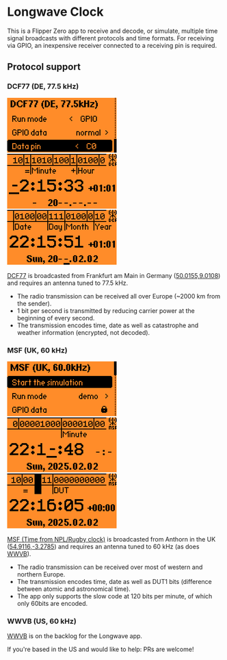 # Longwave Clock

This is a Flipper Zero app to receive and decode, or simulate, multiple time signal broadcasts with different protocols and time formats. For receiving via GPIO, an inexpensive receiver connected to a receiving pin is required.

## Protocol support

### DCF77 (DE, 77.5 kHz)

![](screenshots/v0.1/menu_dcf77.png) ![](screenshots/v0.1/dcf77_1.png) ![](screenshots/v0.1/dcf77_2.png)

[DCF77](https://en.wikipedia.org/wiki/DCF77) is broadcasted from Frankfurt am Main in Germany ([50.0155,9.0108](https://www.openstreetmap.org/?mlat=50.0155&mlon=9.0108#map=4/50.01/9.01)) and requires an antenna tuned to 77.5 kHz.

- The radio transmission can be received all over Europe (~2000 km from the sender).
- 1 bit per second is transmitted by reducing carrier power at the beginning of every second.
- The transmission encodes time, date as well as catastrophe and weather information (encrypted, not decoded).

### MSF (UK, 60 kHz)

![](screenshots/v0.1/menu_msf.png) ![](screenshots/v0.1/msf_1.png) ![](screenshots/v0.1/msf_2.png)

[MSF (Time from NPL/Rugby clock)](https://en.wikipedia.org/wiki/Time_from_NPL_(MSF)) is broadcasted from Anthorn in the UK ([54.9116,-3.2785](https://www.openstreetmap.org/?mlat=54.9116&mlon=-3.2785#map=5/54.91/-3.27)) and requires an antenna tuned to 60 kHz (as does [WWVB](#WWVB)).

- The radio transmission can be received over most of western and northern Europe.
- The transmission encodes time, date as well as DUT1 bits (difference between atomic and astronomical time).
- The app only supports the slow code at 120 bits per minute, of which only 60bits  are encoded.

### WWVB (US, 60 kHz)

[WWVB](https://en.wikipedia.org/wiki/WWVB) is on the backlog for the Longwave app.

If you're based in the US and would like to help: PRs are welcome!